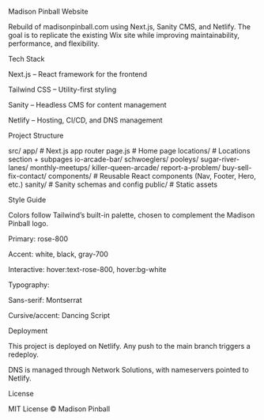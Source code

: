 Madison Pinball Website

Rebuild of madisonpinball.com
 using Next.js, Sanity CMS, and Netlify. The goal is to replicate the existing Wix site while improving maintainability, performance, and flexibility.

Tech Stack

Next.js
 – React framework for the frontend

Tailwind CSS
 – Utility-first styling

Sanity
 – Headless CMS for content management

Netlify
 – Hosting, CI/CD, and DNS management


Project Structure

src/
  app/              # Next.js app router
    page.js         # Home page
    locations/      # Locations section + subpages
      io-arcade-bar/
      schwoeglers/
      pooleys/
      sugar-river-lanes/
    monthly-meetups/
    killer-queen-arcade/
    report-a-problem/
    buy-sell-fix-contact/
  components/       # Reusable React components (Nav, Footer, Hero, etc.)
  sanity/           # Sanity schemas and config
public/             # Static assets


Style Guide

Colors follow Tailwind’s built-in palette, chosen to complement the Madison Pinball logo.

Primary: rose-800

Accent: white, black, gray-700

Interactive: hover:text-rose-800, hover:bg-white

Typography:

Sans-serif: Montserrat

Cursive/accent: Dancing Script


Deployment

This project is deployed on Netlify. Any push to the main branch triggers a redeploy.

DNS is managed through Network Solutions, with nameservers pointed to Netlify.


License

MIT License © Madison Pinball